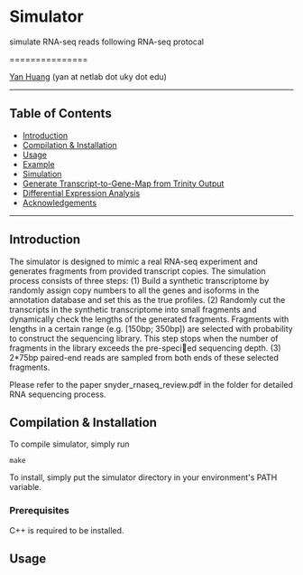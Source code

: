 Simulator
=========

simulate RNA-seq reads following RNA-seq protocal

===============

[Yan Huang](http://protocols.netlab.uky.edu/~yan) \(yan at netlab dot uky dot edu\)

* * *

Table of Contents
-----------------

* [Introduction](#introduction)
* [Compilation & Installation](#compilation)
* [Usage](#usage)
* [Example](#example)
* [Simulation](#simulation)
* [Generate Transcript-to-Gene-Map from Trinity Output](#gen_trinity)
* [Differential Expression Analysis](#de)
* [Acknowledgements](#acknowledgements)

* * *

## <a name="introduction"></a> Introduction

The simulator is designed to mimic a real RNA-seq experiment and 
generates fragments from provided transcript copies. The simulation
process consists of three steps: (1) Build a synthetic transcriptome 
by randomly assign copy numbers to all the genes and isoforms in 
the annotation database and set this as the true profiles. 
(2) Randomly cut the transcripts in the synthetic transcriptome into 
small fragments and dynamically check the lengths of the generated 
fragments. Fragments with lengths in a certain range (e.g. [150bp; 350bp]) 
are selected with probability to construct the sequencing library. 
This step stops when the number of fragments in the library exceeds
the pre-specied sequencing depth. (3) 2*75bp paired-end reads are 
sampled from both ends of these selected fragments.

Please refer to the paper snyder_rnaseq_review.pdf in the folder for
detailed RNA sequencing process.


## <a name="compilation"></a> Compilation & Installation

To compile simulator, simply run
   
    make

To install, simply put the simulator directory in your environment's PATH
variable.

### Prerequisites

C++ is required to be installed. 


## <a name="usage"></a> Usage
